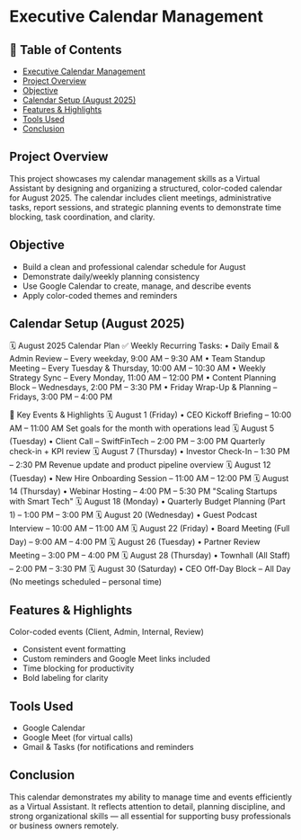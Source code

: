 # Executive Calendar Management

## 📌 Table of Contents

- [Executive Calendar Management](#executive-calendar-management)
- [Project Overview](#project-overview)
- [Objective](#objective)
- [Calendar Setup (August 2025)](#calendar-setup-august-2025)
- [Features & Highlights](#features--highlights)
- [Tools Used](#tools-used)
- [Conclusion](#conclusion)

## Project Overview

This project showcases my calendar management skills as a Virtual Assistant by designing and organizing a structured, color-coded calendar for August 2025. The calendar includes client meetings, administrative tasks, report sessions, and strategic planning events to demonstrate time blocking, task coordination, and clarity.

## Objective

- Build a clean and professional calendar schedule for August
- Demonstrate daily/weekly planning consistency
- Use Google Calendar to create, manage, and describe events
- Apply color-coded themes and reminders
 
## Calendar Setup (August 2025)
🗓️ August 2025 Calendar Plan
✅ Weekly Recurring Tasks:
•	Daily Email & Admin Review – Every weekday, 9:00 AM – 9:30 AM
•	Team Standup Meeting – Every Tuesday & Thursday, 10:00 AM – 10:30 AM
•	Weekly Strategy Sync – Every Monday, 11:00 AM – 12:00 PM
•	Content Planning Block – Wednesdays, 2:00 PM – 3:30 PM
•	Friday Wrap-Up & Planning – Fridays, 3:00 PM – 4:00 PM

🧠 Key Events & Highlights
🗓️ August 1 (Friday)
•	CEO Kickoff Briefing – 10:00 AM – 11:00 AM
Set goals for the month with operations lead
🗓️ August 5 (Tuesday)
•	Client Call – SwiftFinTech – 2:00 PM – 3:00 PM
Quarterly check-in + KPI review
🗓️ August 7 (Thursday)
•	Investor Check-In – 1:30 PM – 2:30 PM
Revenue update and product pipeline overview
🗓️ August 12 (Tuesday)
•	New Hire Onboarding Session – 11:00 AM – 12:00 PM
🗓️ August 14 (Thursday)
•	Webinar Hosting – 4:00 PM – 5:30 PM
"Scaling Startups with Smart Tech"
🗓️ August 18 (Monday)
•	Quarterly Budget Planning (Part 1) – 1:00 PM – 3:00 PM
🗓️ August 20 (Wednesday)
•	Guest Podcast Interview – 10:00 AM – 11:00 AM
🗓️ August 22 (Friday)
•	Board Meeting (Full Day) – 9:00 AM – 4:00 PM
🗓️ August 26 (Tuesday)
•	Partner Review Meeting – 3:00 PM – 4:00 PM
🗓️ August 28 (Thursday)
•	Townhall (All Staff) – 2:00 PM – 3:30 PM
🗓️ August 30 (Saturday)
•	CEO Off-Day Block – All Day
(No meetings scheduled – personal time)

## Features & Highlights

 Color-coded events (Client, Admin, Internal, Review)

-  Consistent event formatting
-  Custom reminders and Google Meet links included
-  Time blocking for productivity
-  Bold labeling for clarity

  ## Tools Used
  
- Google Calendar
- Google Meet (for virtual calls)
- Gmail & Tasks (for notifications and reminders

## Conclusion
This calendar demonstrates my ability to manage time and events efficiently as a Virtual Assistant. It reflects attention to detail, planning discipline, and strong organizational skills — all essential for supporting busy professionals or business owners remotely.


  
  
